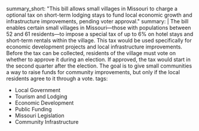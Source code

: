 summary_short: "This bill allows small villages in Missouri to charge a optional tax on short-term lodging stays to fund local economic growth and infrastructure improvements, pending voter approval."
summary: |
  The bill enables certain small villages in Missouri—those with populations between 52 and 61 residents—to impose a special tax of up to 6% on hotel stays and short-term rentals within the village. This tax would be used specifically for economic development projects and local infrastructure improvements. Before the tax can be collected, residents of the village must vote on whether to approve it during an election. If approved, the tax would start in the second quarter after the election. The goal is to give small communities a way to raise funds for community improvements, but only if the local residents agree to it through a vote.
tags:
  - Local Government
  - Tourism and Lodging
  - Economic Development
  - Public Funding
  - Missouri Legislation
  - Community Infrastructure
